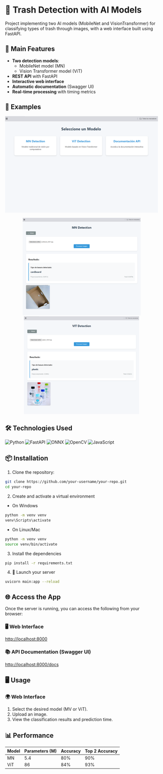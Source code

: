 # 🚀 Trash Detection with AI Models

Project implementing two AI models (MobileNet and VisionTransformer) for classifying types of trash through images, with a web interface built using FastAPI.

## 🌟 Main Features

- **Two detection models**:
  - MobileNet model (MN)
  - Vision Transformer model (ViT)
- **REST API** with FastAPI
- **Interactive web interface**
- **Automatic documentation** (Swagger UI)
- **Real-time processing** with timing metrics

## 📸 Examples

<p align="center">
  <img src="images/home.png" width="1200" />
</p>

<p align="center" float="left">
  <img src="images/mn_detection.png" width="389" />
  <img src="images/vit_detection.png" width="380" />
</p>

## 🛠️ Technologies Used

![Python](https://img.shields.io/badge/Python-3.9-blue?logo=python)
![FastAPI](https://img.shields.io/badge/FastAPI-0.68+-green?logo=fastapi)
![ONNX](https://img.shields.io/badge/ONNX-1.10+-orange?logo=onnx)
![OpenCV](https://img.shields.io/badge/OpenCV-4.5+-red?logo=opencv)
![JavaScript](https://img.shields.io/badge/JavaScript-ES6+-yellow?logo=javascript)

## 📦 Installation

1. Clone the repository:
```bash
git clone https://github.com/your-username/your-repo.git
cd your-repo
```
2. Create and activate a virtual environment
- On Windows
```bash
python -m venv venv
venv\Scripts\activate
```
- On Linux/Mac
```bash
python -m venv venv
source venv/bin/activate
```
3. Install the dependencies
```bash
pip install -r requirements.txt
```
4. 🚀 Launch your server
```bash
uvicorn main:app --reload
```
## 🌐 Access the App

Once the server is running, you can access the following from your browser:

### 🖥️ Web Interface

[http://localhost:8000](http://localhost:8000)

### 📚 API Documentation (Swagger UI)

[http://localhost:8000/docs](http://localhost:8000/docs)

## 🖥️ Usage

### 🌍 Web Interface

1. Select the desired model (MV or ViT).
2. Upload an image.
3. View the classification results and prediction time.

## 📊 Performance

| Model | Parameters (M) | Accuracy | Top 2 Accuracy | 
|-------|----------------|----------|----------------|
| MN    | 5.4            | 80%      | 90%            |
| ViT   | 86             | 84%      | 93%            |
